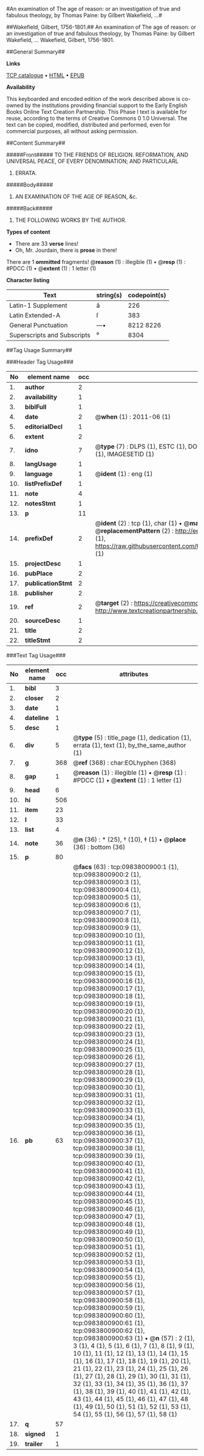 #An examination of The age of reason: or an investigation of true and fabulous theology, by Thomas Paine: by Gilbert Wakefield, ...#

##Wakefield, Gilbert, 1756-1801.##
An examination of The age of reason: or an investigation of true and fabulous theology, by Thomas Paine: by Gilbert Wakefield, ...
Wakefield, Gilbert, 1756-1801.

##General Summary##

**Links**

[TCP catalogue](http://www.ota.ox.ac.uk/tcp/)  • 
[HTML](http://tei.it.ox.ac.uk/tcp/Texts-HTML/free/004/004802484.html)  • 
[EPUB](http://tei.it.ox.ac.uk/tcp/Texts-EPUB/free/004/004802484.epub)

**Availability**

This keyboarded and encoded edition of the
	       work described above is co-owned by the institutions
	       providing financial support to the Early English Books
	       Online Text Creation Partnership. This Phase I text is
	       available for reuse, according to the terms of Creative
	       Commons 0 1.0 Universal. The text can be copied,
	       modified, distributed and performed, even for
	       commercial purposes, all without asking permission.


##Content Summary##

#####Front#####
TO THE FRIENDS OF RELIGION. REFORMATION, AND UNIVERSAL PEACE, OF EVERY DENOMINATION; AND PARTICULARL
1. ERRATA.

#####Body#####

1. AN EXAMINATION OF THE AGE OF REASON, &c.

#####Back#####

1. THE FOLLOWING WORKS BY THE AUTHOR.

**Types of content**

  * There are 33 **verse** lines!
  * Oh, Mr. Jourdain, there is **prose** in there!

There are 1 **ommitted** fragments! 
 @__reason__ (1) : illegible (1)  •  @__resp__ (1) : #PDCC (1)  •  @__extent__ (1) : 1 letter (1)

**Character listing**


|Text|string(s)|codepoint(s)|
|---|---|---|
|Latin-1 Supplement|â|226|
|Latin Extended-A|ſ|383|
|General Punctuation|—•|8212 8226|
|Superscripts             and Subscripts|⁰|8304|

##Tag Usage Summary##

###Header Tag Usage###

|No|element name|occ|attributes|
|---|---|---|---|
|1.|__author__|2||
|2.|__availability__|1||
|3.|__biblFull__|1||
|4.|__date__|2| @__when__ (1) : 2011-06 (1)|
|5.|__editorialDecl__|1||
|6.|__extent__|2||
|7.|__idno__|7| @__type__ (7) : DLPS (1), ESTC (1), DOCNO (1), TCP (1), GALEDOCNO (1), CONTENTSET (1), IMAGESETID (1)|
|8.|__langUsage__|1||
|9.|__language__|1| @__ident__ (1) : eng (1)|
|10.|__listPrefixDef__|1||
|11.|__note__|4||
|12.|__notesStmt__|1||
|13.|__p__|11||
|14.|__prefixDef__|2| @__ident__ (2) : tcp (1), char (1)  •  @__matchPattern__ (2) : ([0-9\-]+):([0-9IVX]+) (1), (.+) (1)  •  @__replacementPattern__ (2) : http://eebo.chadwyck.com/downloadtiff?vid=$1&page=$2 (1), https://raw.githubusercontent.com/textcreationpartnership/Texts/master/tcpchars.xml#$1 (1)|
|15.|__projectDesc__|1||
|16.|__pubPlace__|2||
|17.|__publicationStmt__|2||
|18.|__publisher__|2||
|19.|__ref__|2| @__target__ (2) : https://creativecommons.org/publicdomain/zero/1.0/ (1), http://www.textcreationpartnership.org/docs/. (1)|
|20.|__sourceDesc__|1||
|21.|__title__|2||
|22.|__titleStmt__|2||


###Text Tag Usage###

|No|element name|occ|attributes|
|---|---|---|---|
|1.|__bibl__|3||
|2.|__closer__|2||
|3.|__date__|1||
|4.|__dateline__|1||
|5.|__desc__|1||
|6.|__div__|5| @__type__ (5) : title_page (1), dedication (1), errata (1), text (1), by_the_same_author (1)|
|7.|__g__|368| @__ref__ (368) : char:EOLhyphen (368)|
|8.|__gap__|1| @__reason__ (1) : illegible (1)  •  @__resp__ (1) : #PDCC (1)  •  @__extent__ (1) : 1 letter (1)|
|9.|__head__|6||
|10.|__hi__|506||
|11.|__item__|23||
|12.|__l__|33||
|13.|__list__|4||
|14.|__note__|36| @__n__ (36) : * (25), † (10), ‡ (1)  •  @__place__ (36) : bottom (36)|
|15.|__p__|80||
|16.|__pb__|63| @__facs__ (63) : tcp:0983800900:1 (1), tcp:0983800900:2 (1), tcp:0983800900:3 (1), tcp:0983800900:4 (1), tcp:0983800900:5 (1), tcp:0983800900:6 (1), tcp:0983800900:7 (1), tcp:0983800900:8 (1), tcp:0983800900:9 (1), tcp:0983800900:10 (1), tcp:0983800900:11 (1), tcp:0983800900:12 (1), tcp:0983800900:13 (1), tcp:0983800900:14 (1), tcp:0983800900:15 (1), tcp:0983800900:16 (1), tcp:0983800900:17 (1), tcp:0983800900:18 (1), tcp:0983800900:19 (1), tcp:0983800900:20 (1), tcp:0983800900:21 (1), tcp:0983800900:22 (1), tcp:0983800900:23 (1), tcp:0983800900:24 (1), tcp:0983800900:25 (1), tcp:0983800900:26 (1), tcp:0983800900:27 (1), tcp:0983800900:28 (1), tcp:0983800900:29 (1), tcp:0983800900:30 (1), tcp:0983800900:31 (1), tcp:0983800900:32 (1), tcp:0983800900:33 (1), tcp:0983800900:34 (1), tcp:0983800900:35 (1), tcp:0983800900:36 (1), tcp:0983800900:37 (1), tcp:0983800900:38 (1), tcp:0983800900:39 (1), tcp:0983800900:40 (1), tcp:0983800900:41 (1), tcp:0983800900:42 (1), tcp:0983800900:43 (1), tcp:0983800900:44 (1), tcp:0983800900:45 (1), tcp:0983800900:46 (1), tcp:0983800900:47 (1), tcp:0983800900:48 (1), tcp:0983800900:49 (1), tcp:0983800900:50 (1), tcp:0983800900:51 (1), tcp:0983800900:52 (1), tcp:0983800900:53 (1), tcp:0983800900:54 (1), tcp:0983800900:55 (1), tcp:0983800900:56 (1), tcp:0983800900:57 (1), tcp:0983800900:58 (1), tcp:0983800900:59 (1), tcp:0983800900:60 (1), tcp:0983800900:61 (1), tcp:0983800900:62 (1), tcp:0983800900:63 (1)  •  @__n__ (57) : 2 (1), 3 (1), 4 (1), 5 (1), 6 (1), 7 (1), 8 (1), 9 (1), 10 (1), 11 (1), 12 (1), 13 (1), 14 (1), 15 (1), 16 (1), 17 (1), 18 (1), 19 (1), 20 (1), 21 (1), 22 (1), 23 (1), 24 (1), 25 (1), 26 (1), 27 (1), 28 (1), 29 (1), 30 (1), 31 (1), 32 (1), 33 (1), 34 (1), 35 (1), 36 (1), 37 (1), 38 (1), 39 (1), 40 (1), 41 (1), 42 (1), 43 (1), 44 (1), 45 (1), 46 (1), 47 (1), 48 (1), 49 (1), 50 (1), 51 (1), 52 (1), 53 (1), 54 (1), 55 (1), 56 (1), 57 (1), 58 (1)|
|17.|__q__|57||
|18.|__signed__|1||
|19.|__trailer__|1||
